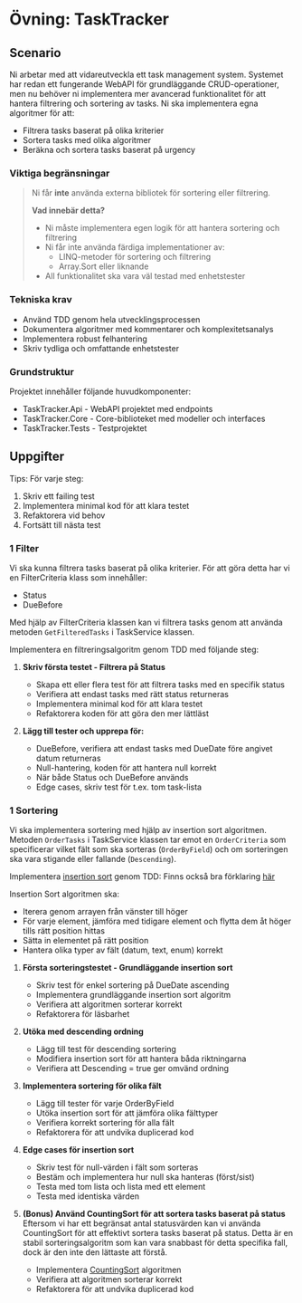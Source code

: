# Övning: TaskTracker
## Scenario
Ni arbetar med att vidareutveckla ett task management system. Systemet har redan ett fungerande WebAPI för grundläggande CRUD-operationer, men nu behöver ni implementera mer avancerad funktionalitet för att hantera filtrering och sortering av tasks. Ni ska implementera egna algoritmer för att:

- Filtrera tasks baserat på olika kriterier
- Sortera tasks med olika algoritmer
- Beräkna och sortera tasks baserat på urgency

### Viktiga begränsningar 
> Ni får **inte** använda externa bibliotek för sortering eller filtrering.
>
> **Vad innebär detta?**
> - Ni måste implementera egen logik för att hantera sortering och filtrering
> - Ni får inte använda färdiga implementationer av:
>   - LINQ-metoder för sortering och filtrering
>   - Array.Sort eller liknande
> - All funktionalitet ska vara väl testad med enhetstester

### Tekniska krav
* Använd TDD genom hela utvecklingsprocessen
* Dokumentera algoritmer med kommentarer och komplexitetsanalys
* Implementera robust felhantering
* Skriv tydliga och omfattande enhetstester

### Grundstruktur
Projektet innehåller följande huvudkomponenter:

- TaskTracker.Api - WebAPI projektet med endpoints
- TaskTracker.Core - Core-biblioteket med modeller och interfaces
- TaskTracker.Tests - Testprojektet

## Uppgifter
Tips: För varje steg:
1. Skriv ett failing test
2. Implementera minimal kod för att klara testet
3. Refaktorera vid behov
4. Fortsätt till nästa test

### 1 Filter
Vi ska kunna filtrera tasks baserat på olika kriterier. För att göra detta har vi en FilterCriteria klass som innehåller:
- Status
- DueBefore

Med hjälp av FilterCriteria klassen kan vi filtrera tasks genom att använda metoden `GetFilteredTasks` i TaskService klassen.

Implementera en filtreringsalgoritm genom TDD med följande steg:

1. **Skriv första testet - Filtrera på Status**
   * Skapa ett eller flera test för att filtrera tasks med en specifik status
   * Verifiera att endast tasks med rätt status returneras
   * Implementera minimal kod för att klara testet
   * Refaktorera koden för att göra den mer lättläst

2. **Lägg till tester och upprepa för:**
   * DueBefore, verifiera att endast tasks med DueDate före angivet datum returneras
   * Null-hantering, koden för att hantera null korrekt
   * När både Status och DueBefore används
   * Edge cases, skriv test för t.ex. tom task-lista

### 1 Sortering
Vi ska implementera sortering med hjälp av insertion sort algoritmen. Metoden `OrderTasks` i TaskService klassen tar emot en `OrderCriteria` som specificerar vilket fält som ska sorteras (`OrderByField`) och om sorteringen ska vara stigande eller fallande (`Descending`).

Implementera [insertion sort](https://en.wikipedia.org/wiki/Insertion_sort) genom TDD:
Finns också bra förklaring [här](https://www.geeksforgeeks.org/insertion-sort/)

Insertion Sort algoritmen ska:
- Iterera genom arrayen från vänster till höger
- För varje element, jämföra med tidigare element och flytta dem åt höger tills rätt position hittas
- Sätta in elementet på rätt position
- Hantera olika typer av fält (datum, text, enum) korrekt


1. **Första sorteringstestet - Grundläggande insertion sort**
   * Skriv test för enkel sortering på DueDate ascending
   * Implementera grundläggande insertion sort algoritm
   * Verifiera att algoritmen sorterar korrekt
   * Refaktorera för läsbarhet

2. **Utöka med descending ordning**
   * Lägg till test för descending sortering
   * Modifiera insertion sort för att hantera båda riktningarna
   * Verifiera att Descending = true ger omvänd ordning

3. **Implementera sortering för olika fält**
   * Lägg till tester för varje OrderByField
   * Utöka insertion sort för att jämföra olika fälttyper
   * Verifiera korrekt sortering för alla fält
   * Refaktorera för att undvika duplicerad kod

4. **Edge cases för insertion sort**
   * Skriv test för null-värden i fält som sorteras
   * Bestäm och implementera hur null ska hanteras (först/sist)
   * Testa med tom lista och lista med ett element
   * Testa med identiska värden

5. **(Bonus) Använd CountingSort för att sortera tasks baserat på status**
Eftersom vi har ett begränsat antal statusvärden kan vi använda CountingSort för att effektivt sortera tasks baserat på status. Detta är en stabil sorteringsalgoritm som kan vara snabbast för detta specifika fall, dock är den inte den lättaste att förstå.
   * Implementera [CountingSort](https://www.geeksforgeeks.org/counting-sort/) algoritmen
   * Verifiera att algoritmen sorterar korrekt
   * Refaktorera för att undvika duplicerad kod
